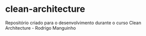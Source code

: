 # clean-architecture
Repositório criado para o desenvolvimento durante o curso Clean Architecture - Rodrigo Manguinho
